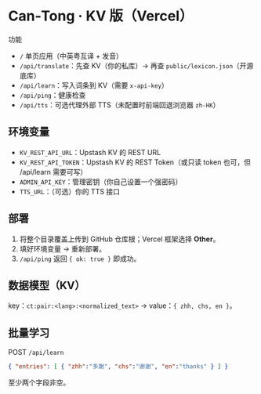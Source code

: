 # Can‑Tong · KV 版（Vercel）

功能
- `/` 单页应用（中英粤互译 + 发音）
- `/api/translate`：先查 KV（你的私库）→ 再查 `public/lexicon.json`（开源底库）
- `/api/learn`：写入词条到 KV（需要 `x-api-key`）
- `/api/ping`：健康检查
- `/api/tts`：可选代理外部 TTS（未配置时前端回退浏览器 `zh-HK`）

## 环境变量
- `KV_REST_API_URL`：Upstash KV 的 REST URL
- `KV_REST_API_TOKEN`：Upstash KV 的 REST Token（或只读 token 也可，但 /api/learn 需要可写）
- `ADMIN_API_KEY`：管理密钥（你自己设置一个强密码）
- `TTS_URL`：（可选）你的 TTS 接口

## 部署
1. 将整个目录覆盖上传到 GitHub 仓库根；Vercel 框架选择 **Other**。
2. 填好环境变量 → 重新部署。
3. `/api/ping` 返回 `{ ok: true }` 即成功。

## 数据模型（KV）
key：`ct:pair:<lang>:<normalized_text>` → value：`{ zhh, chs, en }`。

## 批量学习
POST `/api/learn`
```json
{ "entries": [ { "zhh":"多謝", "chs":"谢谢", "en":"thanks" } ] }
```
至少两个字段非空。
